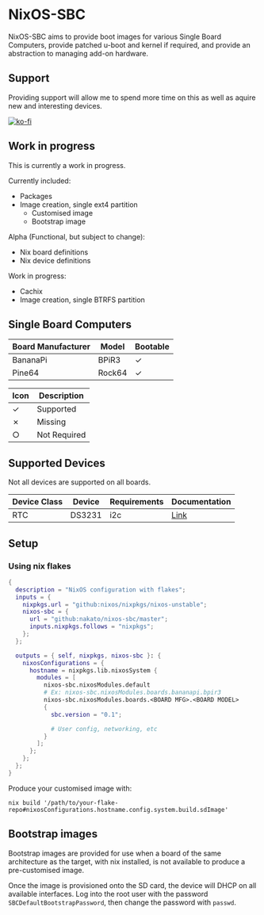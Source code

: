 # NixOS-SBC

NixOS-SBC aims to provide boot images for various Single Board Computers,
provide patched u-boot and kernel if required, and provide an abstraction
to managing add-on hardware.


## Support

Providing support will allow me to spend more time on this as well as aquire
new and interesting devices.

[![ko-fi](https://ko-fi.com/img/githubbutton_sm.svg)](https://ko-fi.com/nakatoio)


## Work in progress

This is currently a work in progress.

Currently included:
 * Packages
 * Image creation, single ext4 partition
   * Customised image
   * Bootstrap image

Alpha (Functional, but subject to change):
 * Nix board definitions
 * Nix device definitions

Work in progress:
 * Cachix
 * Image creation, single BTRFS partition


## Single Board Computers

| Board Manufacturer | Model           | Bootable |
| ------------------ | --------------- | -------- |
| BananaPi           | BPiR3           | ✓        |
| Pine64             | Rock64          | ✓        |


| Icon | Description  |
| ---- | ------------ |
| ✓    | Supported    |
| ✗    | Missing      |
| ○    | Not Required |


## Supported Devices

Not all devices are supported on all boards.

| Device Class | Device | Requirements | Documentation |
| ------------ | ------ | ------------ | ------------- |
| RTC          | DS3231 | i2c          | [Link](./lib/devices/rtc/ds3231/README.md) |


## Setup

### Using nix flakes

```nix
{
  description = "NixOS configuration with flakes";
  inputs = {
    nixpkgs.url = "github:nixos/nixpkgs/nixos-unstable";
    nixos-sbc = {
      url = "github:nakato/nixos-sbc/master";
      inputs.nixpkgs.follows = "nixpkgs";
    };
  };

  outputs = { self, nixpkgs, nixos-sbc }: {
    nixosConfigurations = {
      hostname = nixpkgs.lib.nixosSystem {
        modules = [
          nixos-sbc.nixosModules.default
          # Ex: nixos-sbc.nixosModules.boards.bananapi.bpir3
          nixos-sbc.nixosModules.boards.<BOARD MFG>.<BOARD MODEL>
          {
            sbc.version = "0.1";

            # User config, networking, etc
          }
        ];
      };
    };
  };
}
```

Produce your customised image with:
```
nix build '/path/to/your-flake-repo#nixosConfigurations.hostname.config.system.build.sdImage'
```

## Bootstrap images

Bootstrap images are provided for use when a board of the same architecture
as the target, with nix installed, is not available to produce a pre-customised
image.

Once the image is provisioned onto the SD card, the device will DHCP on all
available interfaces.  Log into the root user with the password
`SBCDefaultBootstrapPassword`, then change the password with `passwd`.
